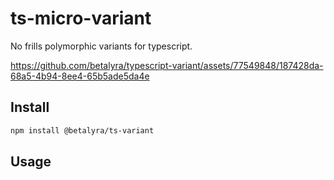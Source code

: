 # ts-micro-variant

No frills polymorphic variants for typescript. 

https://github.com/betalyra/typescript-variant/assets/77549848/187428da-68a5-4b94-8ee4-65b5ade5da4e

## Install

```bash
npm install @betalyra/ts-variant
```

## Usage

```typescript
```
